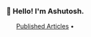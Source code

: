 <h3 align="center">👋 Hello! I'm Ashutosh.</h3>

<p align="center">
  <a href="https://jasonet.co">Published Articles</a> •
</p>
